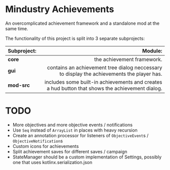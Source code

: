 # Mindustry Achievements
An overcomplicated achievement framework and a standalone mod at the same time.

The functionality of this project is split into 3 separate subprojects:

| Subproject: | Module:                                                                                         |
| :----       | ----:                                                                                           |
| **core**    | the achievement framework.                                                                      |
| **gui**     | contains an achievement tree dialog neccessary to display the achievements the player has.      |
| **mod-src** | includes some built-in achievements and creates a hud button that shows the achievement dialog. |


# TODO
* More objectives and more objective events / notifications
* Use `Seq` instead of `ArrayList` in places with heavy recursion
* Create an annotation processor for listeners of `ObjectiveEvent`s / `ObjectiveNotification`s
* Custom icons for achievements
* Split achievement saves for different saves / campaign
* StateManager should be a custom implementation of Settings, possibly one that uses kotlinx.serialization.json
